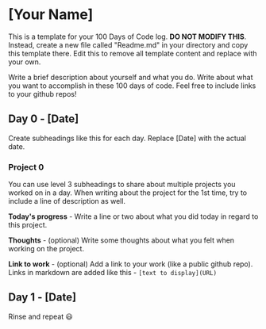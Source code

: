 # [Your Name]
This is a template for your 100 Days of Code log. **DO NOT MODIFY THIS**. Instead, create a new file called "Readme.md" in your directory and copy this template there. Edit this to remove all template content and replace with your own.

Write a brief description about yourself and what you do. Write about what you want to accomplish in these 100 days of code. Feel free to include links to your github repos!

## Day 0 - [Date]
Create subheadings like this for each day. Replace [Date] with the actual date.
### Project 0
You can use level 3 subheadings to share about multiple projects you worked on in a day. When writing about the project for the 1st time, try to include a line of description as  well.

**Today's progress** - Write a line or two about what you did today in regard to this project.

**Thoughts** - (optional) Write some thoughts about what you felt when working on the project.

**Link to work** - (optional) Add a link to your work (like a public github repo). Links in markdown are added like this - `[text to display](URL)`

## Day 1 - [Date]
Rinse and repeat :smiley:
